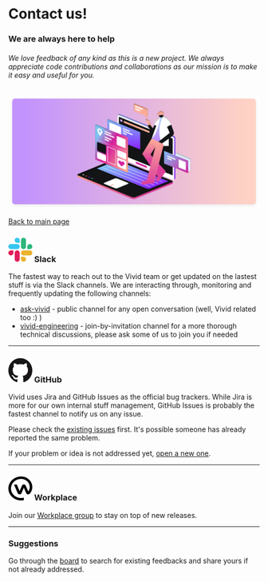 # Contact us!

### We are always here to help

###### We love feedback of any kind as this is a new project. We always appreciate code contributions and collaborations as our mission is to make it easy and useful for you.

![Contact Us](assets/images/contact-us.svg)

[Back to main page](../readme.md)

### ![Logo Slack](assets/images/logo-slack.svg) Slack

The fastest way to reach out to the Vivid team or get updated on the lastest stuff is via the Slack channels.
We are interacting through, monitoring and frequently updating the following channels:
* [ask-vivid](https://vonage.slack.com/archives/C013F0YKH99) - public channel for any open conversation (well, Vivid related too :) )
* [vivid-engineering](https://vonage.slack.com/archives/GVC6M0QF2) - join-by-invitation channel for a more thorough technical discussions, please ask some of us to join you if needed

---

### ![Logo GitHub](assets/images/logo-github.svg) GitHub

Vivid uses Jira and GitHub Issues as the official bug trackers. While Jira is more for our own internal stuff management, GitHub Issues is probably the fastest channel to notify us on any issue. 

Please check the [existing issues](https://github.com/Vonage/vivid/issues) first.
It's possible someone has already reported the same problem.

If your problem or idea is not addressed yet, [open a new one](https://github.com/Vonage/vivid/issues/new).

---

### ![Logo Workplace](assets/images/logo-workplace.svg) Workplace

Join our [Workplace group](https://vonage.workplace.com/groups/532641777422792) to stay on top of new releases.

---

### Suggestions

Go through the [board](https://github.com/Vonage/vivid/projects/1) to search for existing feedbacks and share yours if not already addressed.
